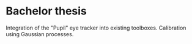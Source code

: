 # Bachelor thesis
Integration of the "Pupil" eye tracker into existing toolboxes. Calibration using Gaussian processes.
